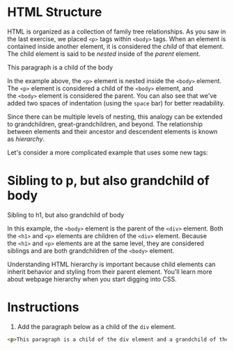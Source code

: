 HTML Structure
==============

HTML is organized as a collection of family tree relationships. As you saw in the last exercise, we placed `<p>` tags within `<body>` tags. When an element is contained inside another element, it is considered the *child* of that element. The child element is said to be *nested* inside of the *parent* element.

<body>
  <p>This paragraph is a child of the body</p>
</body>

In the example above, the `<p>` element is nested inside the `<body>` element. The `<p>` element is considered a child of the `<body>` element, and the `<body>` element is considered the parent. You can also see that we've added two spaces of indentation (using the `space` bar) for better readability.

Since there can be multiple levels of nesting, this analogy can be extended to grandchildren, great-grandchildren, and beyond. The relationship between elements and their ancestor and descendent elements is known as *hierarchy*.

Let's consider a more complicated example that uses some new tags:

<body>
  <div>
    <h1>Sibling to p, but also grandchild of body</h1>
    <p>Sibling to h1, but also grandchild of body</p>
  </div>
</body>

In this example, the `<body>` element is the parent of the `<div>` element. Both the `<h1>` and `<p>` elements are children of the `<div>` element. Because the `<h1>` and `<p>` elements are at the same level, they are considered siblings and are both grandchildren of the `<body>` element.

Understanding HTML hierarchy is important because child elements can inherit behavior and styling from their parent element. You'll learn more about webpage hierarchy when you start digging into CSS.

# Instructions

1. Add the paragraph below as a child of the `div` element.
````html
<p>This paragraph is a child of the div element and a grandchild of the body element</p>
````
